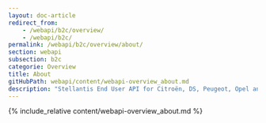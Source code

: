 ```yaml
---
layout: doc-article
redirect_from: 
    - /webapi/b2c/overview/
    - /webapi/b2c/
permalink: /webapi/b2c/overview/about/
section: webapi
subsection: b2c
categorie: Overview
title: About
gitHubPath: webapi/content/webapi-overview_about.md
description: "Stellantis End User API for Citroën, DS, Peugeot, Opel and Vauxhall implements various endpoints to retrieve resources from your Stellantis Vehicles (Citroën, DS, Peugeot, Opel and Vauxhall)."
---
```


{% include_relative content/webapi-overview_about.md %}
